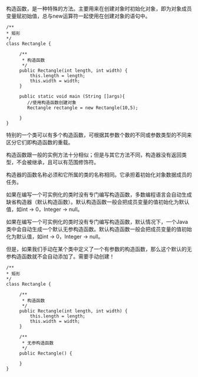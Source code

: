 构造函数，是一种特殊的方法。主要用来在创建对象时初始化对象，即为对象成员变量赋初始值，总与new运算符一起使用在创建对象的语句中。 

    /**
    * 矩形
    */
    class Rectangle {
    
         /**
          * 构造函数
          */
         public Rectangle(int length, int width) {
             this.length = length;
             this.width = width;
         }
         
         public static void main (String []args){
            //使用构造函数创建对象
            Rectangle rectangle = new Rectangle(10,5);
            
         }
    }

特别的一个类可以有多个构造函数，可根据其参数个数的不同或参数类型的不同来区分它们即构造函数的重载。
         

构造函数跟一般的实例方法十分相似；但是与其它方法不同，构造器没有返回类型，不会被继承，且可以有范围修饰符。

构造器的函数名称必须和它所属的类的名称相同。它承担着初始化对象数据成员的任务。

如果在编写一个可实例化的类时没有专门编写构造函数，多数编程语言会自动生成缺省构造器（默认构造函数）。默认构造函数一般会把成员变量的值初始化为默认值，如int -> 0，Integer -> null。


如果在编写一个可实例化的类时没有专门编写构造函数，默认情况下，一个Java类中会自动生成一个默认无参构造函数。默认构造函数一般会把成员变量的值初始化为默认值，如int -> 0，Integer -> null。

但是，如果我们手动在某个类中定义了一个有参数的构造函数，那么这个默认的无参构造函数就不会自动添加了。需要手动创建！

    /**
    * 矩形
    */
    class Rectangle {
    
         /**
          * 构造函数
          */
         public Rectangle(int length, int width) {
             this.length = length;
             this.width = width;
         }
         
         /**
          * 无参构造函数
          */
         public Rectangle() {
             
         }
    }
